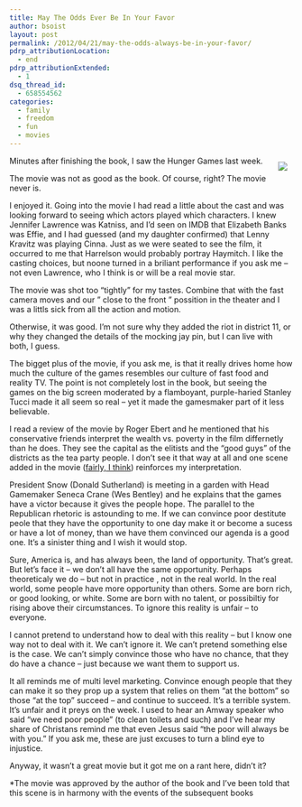 ```yaml
---
title: May The Odds Ever Be In Your Favor
author: bsoist
layout: post
permalink: /2012/04/21/may-the-odds-always-be-in-your-favor/
pdrp_attributionLocation:
  - end
pdrp_attributionExtended:
  - 1
dsq_thread_id:
  - 658554562
categories:
  - family
  - freedom
  - fun
  - movies
---
```

<div style="float:right;padding:10px;">
  <a href="http://www.amazon.com/gp/product/B003EYVXVE/ref=as_li_ss_il?ie=UTF8&#038;tag=weifyoasme-20&#038;linkCode=as2&#038;camp=1789&#038;creative=390957&#038;creativeASIN=B003EYVXVE"><img border="0" src="http://ws.assoc-amazon.com/widgets/q?_encoding=UTF8&#038;Format=_SL110_&#038;ASIN=B003EYVXVE&#038;MarketPlace=US&#038;ID=AsinImage&#038;WS=1&#038;tag=weifyoasme-20&#038;ServiceVersion=20070822" /></a><img src="http://www.assoc-amazon.com/e/ir?t=weifyoasme-20&#038;l=as2&#038;o=1&#038;a=B003EYVXVE" width="1" height="1" border="0" alt="" style="border:none !important; margin:0px !important;" />
</div>

Minutes after finishing the book, I saw the Hunger Games last week.

The movie was not as good as the book. Of course, right? The movie never is.

I enjoyed it. Going into the movie I had read a little about the cast and was looking forward to seeing which actors played which characters. I knew Jennifer Lawrence was Katniss, and I&#8217;d seen on IMDB that Elizabeth Banks was Effie, and I had guessed (and my daughter confirmed) that Lenny Kravitz was playing Cinna. Just as we were seated to see the film, it occurred to me that Harrelson would probably portray Haymitch. I like the casting choices, but noone turned in a briliant performance if you ask me &#8211; not even Lawrence, who I think is or will be a real movie star. 

The movie was shot too &#8220;tightly&#8221; for my tastes. Combine that with the fast camera moves and our &#8221; close to the front &#8221; possition in the theater and I was a littls sick from all the action and motion. 

Otherwise, it was good. I&#8217;m not sure why they added the riot in district 11, or why they changed the details of the mocking jay pin, but I can live with both, I guess. 

The bigget plus of the movie, if you ask me, is that it really drives home how much the culture of the games resembles our culture of fast food and reality TV. The point is not completely lost in the book, but seeing the games on the big screen moderated by a flamboyant, purple-haried Stanley Tucci made it all seem so real &#8211; yet it made the gamesmaker part of it less believable. 

I read a review of the movie by Roger Ebert and he mentioned that his conservative friends interpret the wealth vs. poverty in the film differnetly than he does. They see the capital as the elitists and the &#8220;good guys&#8221; of the districts as the tea party people. I don&#8217;t see it that way at all and one scene added in the movie ([fairly, I think][1]) reinforces my interpretation.

President Snow (Donald Sutherland) is meeting in a garden with Head Gamemaker Seneca Crane (Wes Bentley) and he explains that the games have a victor because it gives the people hope. The parallel to the Republican rhetoric is astounding to me. If we can convince poor destitute peole that they have the opportunity to one day make it or become a sucess or have a lot of money, than we have them convinced our agenda is a good one. It&#8217;s a sinister thing and I wish it would stop. 

Sure, America is, and has always been, the land of opportunity. That&#8217;s great. But let&#8217;s face it &#8211; we don&#8217;t all have the same opportunity. Perhaps theoreticaly we do &#8211; but not in practice , not in the real world. In the real world, some people have more opportunity than others. Some are born rich, or good looking, or white. Some are born with no talent, or possibiltiy for rising above their circumstances. To ignore this reality is unfair &#8211; to everyone. 

I cannot pretend to understand how to deal with this reality &#8211; but I know one way not to deal with it. We can&#8217;t ignore it. We can&#8217;t pretend something else is the case. We can&#8217;t simply convince those who have no chance, that they do have a chance &#8211; just because we want them to support us. 

It all reminds me of multi level marketing. Convince enough people that they can make it so they prop up a system that relies on them &#8220;at the bottom&#8221; so those &#8220;at the top&#8221; succeed &#8211; and continue to succeed. It&#8217;s a terrible system. It&#8217;s unfair and it preys on the week. I used to hear an Amway speaker who said &#8220;we need poor people&#8221; (to clean toilets and such) and I&#8217;ve hear my share of Christans remind me that even Jesus said &#8220;the poor will always be with you.&#8221; If you ask me, these are just excuses to turn a blind eye to injustice.

Anyway, it wasn&#8217;t a great movie but it got me on a rant here, didn&#8217;t it?

<a name="fairly">*</a>The movie was approved by the author of the book and I&#8217;ve been told that this scene is in harmony with the events of the subsequent books

 [1]: #fairly
